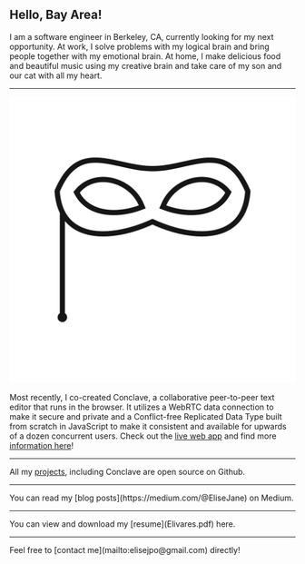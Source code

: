 ## Hello, Bay Area!

I am a software engineer in Berkeley, CA, currently looking for my next opportunity.
At work, I solve problems with my logical brain and bring people together with
my emotional brain. At home, I make delicious food and beautiful music using my
creative brain and take care of my son and our cat with all my heart.
<hr />

[![](./eyes.png)](https://conclave-app.herokuapp.com)

Most recently, I co-created <span>Conclave</span>, a collaborative peer-to-peer text editor
that runs in the browser. It utilizes a WebRTC data connection to make it secure and private and a Conflict-free Replicated Data Type built from scratch in JavaScript to make it consistent and available for upwards of a dozen concurrent users. Check out the [live web app](https://conclave-app.herokuapp.com) and find more [information here](https://conclave-team.github.io/conclave-site/)!
<hr />

All my [projects](https://github.com/EliseJane), including Conclave are open source on Github.
<hr />
You can read my [blog posts](https://medium.com/@EliseJane) on Medium.
<hr />
You can view and download my [resume](Elivares.pdf) here.
<hr />
Feel free to [contact me](mailto:elisejpo@gmail.com) directly!

<!-- ### Markdown

Markdown is a lightweight and easy-to-use syntax for styling your writing. It includes conventions for

```markdown
Syntax highlighted code block

# Header 1
## Header 2
### Header 3

- Bulleted
- List

1. Numbered
2. List

**Bold** and _Italic_ and `Code` text

[Link](url) and ![Image](src)
```

For more details see [GitHub Flavored Markdown](https://guides.github.com/features/mastering-markdown/).

### Jekyll Themes

Your Pages site will use the layout and styles from the Jekyll theme you have selected in your [repository settings](https://github.com/EliseJane/EliseJane.github.io/settings). The name of this theme is saved in the Jekyll `_config.yml` configuration file.

### Support or Contact

Having trouble with Pages? Check out our [documentation](https://help.github.com/categories/github-pages-basics/) or [contact support](https://github.com/contact) and we’ll help you sort it out. -->

